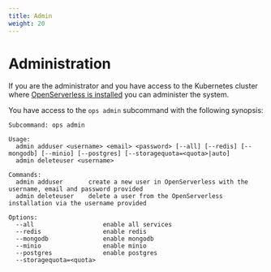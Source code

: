 ```yaml
---
title: Admin
weight: 20
---
```

# Administration

If you are the administrator and you have access to the Kubernetes
cluster where [OpenServerless is
installed](#../../installation/index.adoc) you can administer the
system.

You have access to the `ops admin` subcommand with the following
synopsis:

    Subcommand: ops admin

    Usage:
      admin adduser <username> <email> <password> [--all] [--redis] [--mongodb] [--minio] [--postgres] [--storagequota=<quota>|auto]
      admin deleteuser <username>

    Commands:
      admin adduser       create a new user in OpenServerless with the username, email and password provided
      admin deleteuser    delete a user from the OpenServerless installation via the username provided

    Options:
      --all                   enable all services
      --redis                 enable redis
      --mongodb               enable mongodb
      --minio                 enable minio
      --postgres              enable postgres
      --storagequota=<quota>
